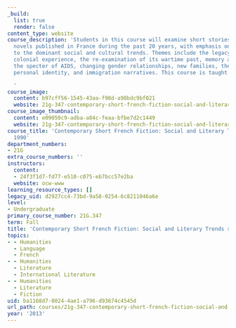 ```yaml
---
_build:
  list: true
  render: false
content_type: website
course_description: 'Students in this course will examine short stories and short
  novels published in France during the past 20 years, with emphasis on texts related
  to the dominant social and cultural trends. Themes include the legacy of France''s
  colonial experience, the re-examination of its wartime past, memory and the Holocaust,
  the specter of AIDS, changing gender relationships, new families, the quest for
  personal identity, and immigration narratives. This course is taught in French.

  '
course_image:
  content: b97cff56-1545-43aa-f98d-a98bdc9bf021
  website: 21g-347-contemporary-short-french-fiction-social-and-literary-trends-since-1990-fall-2013
course_image_thumbnail:
  content: e09050c9-adba-a84c-feaa-bfbe7d2c1449
  website: 21g-347-contemporary-short-french-fiction-social-and-literary-trends-since-1990-fall-2013
course_title: 'Contemporary Short French Fiction: Social and Literary Trends since
  1990'
department_numbers:
- 21G
extra_course_numbers: ''
instructors:
  content:
  - 24f3f1d7-fd77-e510-c075-eb7bcc57e2ba
  website: ocw-www
learning_resource_types: []
legacy_uid: d2927cc4-73bd-9a58-0254-6c8211046a6e
level:
- Undergraduate
primary_course_number: 21G.347
term: Fall
title: 'Contemporary Short French Fiction: Social and Literary Trends since 1990'
topics:
- - Humanities
  - Language
  - French
- - Humanities
  - Literature
  - International Literature
- - Humanities
  - Literature
  - Fiction
uid: ba1168d7-0024-4ae1-a796-d93674c4545d
url_path: courses/21g-347-contemporary-short-french-fiction-social-and-literary-trends-since-1990-fall-2013
year: '2013'
---
```

